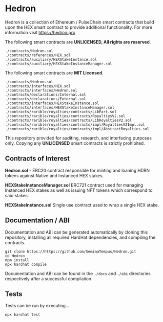 # Hedron

Hedron is a collection of Ethereum / PulseChain smart contracts that build upon the HEX smart contract to provide additional functionality. For more information visit https://hedron.pro


The following smart contracts are **UNLICENSED, All rights are reserved**. 

    ./contracts/Hedron.sol
    ./contracts/references/HEX.sol
    ./contracts/auxiliary/HEXStakeInstance.sol
    ./contracts/auxiliary/HEXStakeInstanceManager.sol


The following smart contracts are **MIT Licensed**. 

    ./contracts/Hedron.sol
    ./contracts/interfaces/HEX.sol
    ./contracts/interfaces/Hedron.sol
    ./contracts/declarations/Internal.sol
    ./contracts/declarations/External.sol
    ./contracts/interfaces/HEXStakeInstance.sol
    ./contracts/interfaces/HEXStakeInstanceManager.sol
    ./contracts/rarible/royalties/contracts/LibPart.sol
    ./contracts/rarible/royalties/contracts/RoyaltiesV2.sol
    ./contracts/rarible/royalties/contracts/LibRoyaltiesV2.sol
    ./contracts/rarible/royalties/contracts/impl/RoyaltiesV2Impl.sol
    ./contracts/rarible/royalties/contracts/impl/AbstractRoyalties.sol


This repository provided for auditing, research, and interfacing purposes only. Copying any **UNLICENSED** smart contracts is strictly prohibited.


## Contracts of Interest

**Hedron.sol** - ERC20 contract responsible for minting and loaning HDRN tokens against Native and Instanced HEX stakes.

**HEXStakeInstanceManager.sol** ERC721 contract used for managing Instanced HEX stakes as well as issuing NFT tokens which correspond to said stakes.
 
**HEXStakeInstance.sol** Single use contract used to wrap a single HEX stake.

## Documentation / ABI

Documentation and ABI can be generated automatically by cloning this repository, installing all required HardHat dependencies, and compiling the contracts.

    git clone https://https://github.com/SeminaTempus/Hedron.git
    cd Hedron
    npm install
    npx hardhat compile

Documentation and ABI can be found in the `./docs` and `./abi` directories respectively after a successful compilation.

## Tests

Tests can be run by executing...

    npx hardhat test
